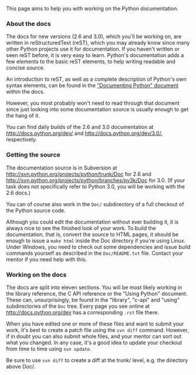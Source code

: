 This page aims to help you with working on the Python documentation.

### About the docs ###

The docs for new versions (2.6 and 3.0), which you'll be working on,
are written in reStructuredText (reST), which you may already know since
many other Python projects use it for documentation. If you haven't written
or seen reST before, it is very easy to learn. Python's documentation
adds a few elements to the basic reST elements, to help writing
readable and concise source.

An introduction to reST, as well as a complete description of Python's own
syntax elements, can be found in the ["Documenting Python" document](http://docs.python.org/dev/documenting/index.html) within the docs.

However, you most probably won't need to read through that document since
just looking into some documentation source is usually enough to get the
hang of it.

You can find daily builds of the 2.6 and 3.0 documentation at
http://docs.python.org/dev/ and http://docs.python.org/dev/3.0/, respectively.

### Getting the source ###

The documentation source is in Subversion at http://svn.python.org/projects/python/trunk/Doc for 2.6 and http://svn.python.org/projects/python/branches/py3k/Doc for 3.0. (If your task does not specifically refer to Python 3.0, you will be working with the 2.6 docs.)

You can of course also work in the `Doc/` subdirectory of a full checkout
of the Python source code.

Although you could edit the documentation without ever building it,
it is always nice to see the finished look of your work.
To build the documentation, that is, convert the source to HTML pages,
it should be enough to issue a `make html` inside the Doc directory if you're
using Linux. Under Windows, you need to check out some dependencies
and issue build commands yourself as described in the `Doc/README.txt` file.
Contact your mentor if you need help with this.


### Working on the docs ###

The docs are split into eleven sections. You will be most likely working in
the library reference, the C API reference or the "Using Python" document.
These can, unsurprisingly, be found in the "library", "c-api" and "using"
subdirectories of the `Doc` tree. Every page you see online at
http://docs.python.org/dev has a corresponding `.rst` file there.

When you have edited one or more of these files and want to submit your work,
it's best to create a patch file using the `svn diff` command. However, if
in doubt you can also submit whole files, and your mentor can sort out what
you changed. In any case, it's a good idea to update your checkout from time
to time using `svn update`.

Be sure to use `svn diff` to create a diff at the trunk/ level, e.g. the directory above Doc/.